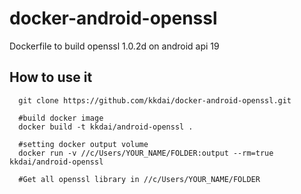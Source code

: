 # docker-android-openssl

Dockerfile to build openssl 1.0.2d on android api 19


How to use it
-------------------

```shell
  git clone https://github.com/kkdai/docker-android-openssl.git
  
  #build docker image
  docker build -t kkdai/android-openssl .  
  
  #setting docker output volume
  docker run -v //c/Users/YOUR_NAME/FOLDER:output --rm=true kkdai/android-openssl
  
  #Get all openssl library in //c/Users/YOUR_NAME/FOLDER
```

